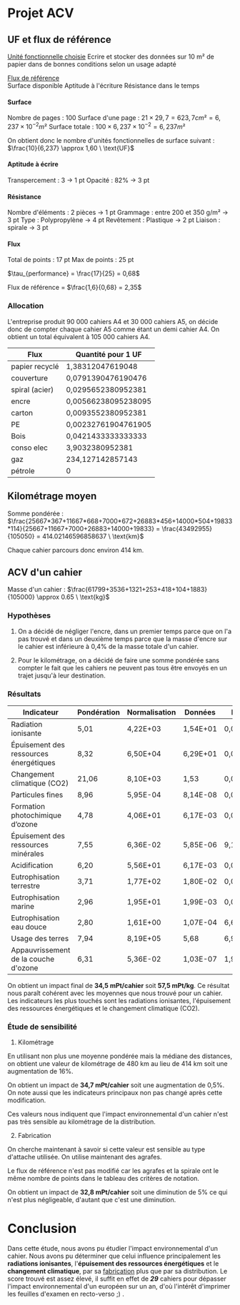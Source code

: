 # Projet ACV

## UF et flux de référence

<u>Unité fonctionnelle choisie</u>
	Ecrire et stocker des données sur 10 m² de papier dans de bonnes conditions selon un usage adapté

 <u>Flux de référence</u>  
 	Surface disponible
 	Aptitude à l'écriture
 	Résistance dans le temps

#### Surface

Nombre de pages : 100
Surface d'une page : $21 \times 29,7 = 623,7 cm² = 6,237 \times 10^{-2} m²$ 
Surface totale : $100 \times 6,237 \times 10^{-2}  = 6,237 m²$

On obtient donc le nombre d'unités fonctionnelles de surface suivant : $\frac{10}{6,237} \approx 1,60 \ \text{UF}$
#### Aptitude à écrire

Transpercement : 3 -> 1 pt
Opacité : 82% -> 3 pt
#### Résistance

Nombre d'éléments : 2 pièces -> 1 pt
Grammage : entre 200 et 350 g/m² -> 3 pt
Type : Polypropylène -> 4 pt
Revêtement : Plastique -> 2 pt
Liaison : spirale -> 3 pt

#### Flux

Total de points : 17 pt
Max de points : 25 pt

$\tau_{performance} = \frac{17}{25} = 0,68$

Flux de référence = $\frac{1,6}{0,68} = 2,35$

### Allocation

L'entreprise produit 90 000 cahiers A4 et 30 000 cahiers A5, on décide donc de compter chaque cahier A5 comme étant un demi cahier A4. On obtient un total équivalent à 105 000 cahiers A4.

| Flux           | Quantité pour 1 UF  |
| -------------- | ------------------- |
| papier recyclé | 1,38312047619048    |
| couverture     | 0,0791390476190476  |
| spiral (acier) | 0,0295652380952381  |
| encre          | 0,00566238095238095 |
| carton         | 0,0093552380952381  |
| PE             | 0,00232761904761905 |
| Bois           | 0,0421433333333333  |
| conso elec     | 3,9032380952381     |
| gaz            | 234,127142857143    |
| pétrole        | 0                   |

## Kilométrage moyen

Somme pondérée :
$\frac{25667*367+11667*668+7000*672+26883*456+14000*504+19833*114}{25667+11667+7000+26883+14000+19833} = \frac{43492955}{105050} = 414.02146596858637 \ \text{km}$

Chaque cahier parcours donc environ 414 km.

## ACV d'un cahier

Masse d'un cahier : $\frac{61799+3536+1321+253+418+104+1883}{105000} \approx 0.65 \ \text{kg}$

### Hypothèses

1) On a décidé de négliger l'encre, dans un premier temps parce que on l'a pas trouvé et dans un deuxième temps parce que la masse d'encre sur le cahier est inférieure à 0,4% de la masse totale d'un cahier.

3) Pour le kilométrage, on a décidé de faire une somme pondérée sans compter le fait que les cahiers ne peuvent pas tous être envoyés en un trajet jusqu'à leur destination. 

### Résultats

| **Indicateur**                         | **Pondération** | **Normalisation** | **Données** | **Données normalisées** | **Données pondérées** | **Pourcentage**    | **Somme cumulée** |
| -------------------------------------- | --------------- | ----------------- | ----------- | ----------------------- | --------------------- | ------------------ | ----------------- |
| Radiation ionisante                    | 5,01            | 4,22E+03          | 1,54E+01    | 0,00364928909952607     | 0,0182829383886256    | 52,8722448258271   | 52,8722448258271  |
| Épuisement des ressources énergétiques | 8,32            | 6,50E+04          | 6,29E+01    | 0,000967692307692308    | 0,0080512             | 23,2831839441373   | 76,1554287699644  |
| Changement climatique (CO2)            | 21,06           | 8,10E+03          | 1,53        | 0,000188888888888889    | 0,003978              | 11,5039380129395   | 87,6593667829039  |
| Particules fines                       | 8,96            | 5,95E-04          | 8,14E-08    | 0,000136806722689076    | 0,00122578823529412   | 3,54484461433233   | 91,2042113972362  |
| Formation photochimique d’ozone        | 4,78            | 4,06E+01          | 6,17E-03    | 0,000151970443349754    | 0,000726418719211823  | 2,10072295556855   | 93,3049343528048  |
| Épuisement des ressources minérales    | 7,55            | 6,36E-02          | 5,85E-06    | 9,19811320754717E-05    | 0,000694457547169811  | 2,0082947650225    | 95,3132291178273  |
| Acidification                          | 6,20            | 5,56E+01          | 6,17E-03    | 0,000110971223021583    | 0,000688021582733813  | 1,98968266448826   | 97,3029117823156  |
| Eutrophisation terrestre               | 3,71            | 1,77E+02          | 1,80E-02    | 0,000101694915254237    | 0,00037728813559322   | 1,09107574783356   | 98,3939875301491  |
| Eutrophisation marine                  | 2,96            | 1,95E+01          | 1,99E-03    | 0,000102051282051282    | 0,000302071794871795  | 0,873558371961412  | 99,2675459021105  |
| Eutrophisation eau douce               | 2,80            | 1,61E+00          | 1,07E-04    | 6,64596273291926E-05    | 0,000186086956521739  | 0,538142989653758  | 99,8056888917643  |
| Usage des terres                       | 7,94            | 8,19E+05          | 5,68        | 6,93528693528694E-06    | 5,50661782661783E-05  | 0,15924532463137   | 99,9649342163957  |
| Appauvrissement de la couche d'ozone   | 6,31            | 5,36E-02          | 1,03E-07    | 1,92164179104478E-06    | 1,21255597014925E-05  | 0,0350657836043658 | 100               |


On obtient un impact final de **34,5 mPt/cahier** soit **57,5 mPt/kg**. Ce résultat nous paraît cohérent avec les moyennes que nous trouvé pour un cahier. Les indicateurs les plus touchés sont les radiations ionisantes, l'épuisement des ressources énergétiques et le changement climatique (CO2).
### Étude de sensibilité

1) Kilométrage

En utilisant non plus une moyenne pondérée mais la médiane des distances, on obtient une valeur de kilométrage de 480 km au lieu de 414 km soit une augmentation de 16%.

On obtient un impact de **34,7 mPt/cahier** soit une augmentation de 0,5%. On note aussi que les indicateurs principaux non pas changé après cette modification.

Ces valeurs nous indiquent que l'impact environnemental d'un cahier n'est pas très sensible au kilométrage de la distribution.

2) Fabrication

On cherche maintenant à savoir si cette valeur est sensible au type d'attache utilisée. On utilise maintenant des agrafes.

Le flux de référence n'est pas modifié car les agrafes et la spirale ont le même nombre de points dans le tableau des critères de notation.

On obtient un impact de **32,8 mPt/cahier** soit une diminution de 5% ce qui n'est plus négligeable, d'autant que c'est une diminution. 

# Conclusion

Dans cette étude, nous avons pu étudier l'impact environnemental d'un cahier. Nous avons pu déterminer que celui influence principalement les **radiations ionisantes**, l'**épuisement des ressources énergétiques** et le **changement climatique**, par sa <u>fabrication</u> plus que par sa distribution. Le score trouvé est assez élevé, il suffit en effet de ***29*** cahiers pour dépasser l'impact environnemental d'un européen sur un an, d'où l'intérêt d'imprimer les feuilles d'examen en recto-verso ;) .